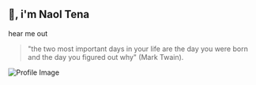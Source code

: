 ## 👋, i'm Naol Tena

hear me out
> "the two most important days in your life are the day you were born and the day you figured out why" (Mark Twain).


![Profile Image](https://images.inc.com/uploaded_files/image/1920x1080/getty_512058550_227576.jpg)
